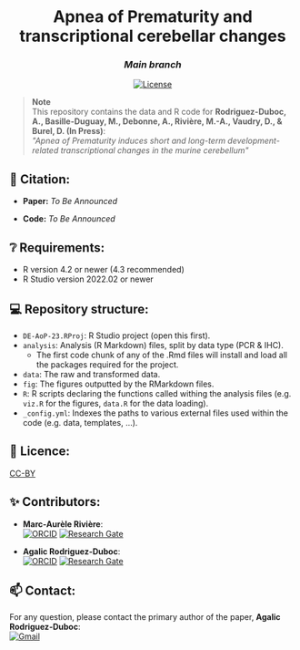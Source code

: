 <div align="center">
 
 <h1>Apnea of Prematurity and transcriptional cerebellar changes</h1>
 <h3><i>Main branch</i></h3>

 [![License](https://img.shields.io/badge/license-CCBY-blue.svg)](/LICENSE)
 <!-- [![DOI Code](https://zenodo.org/badge/484983414.svg)](https://zenodo.org/badge/latestdoi/484983414) -->
 
 <!-- <a href = "https://ma-riviere.github.io/DE-AoP-23/">Link to the documentation</a> -->

</div>

> **Note**  
> This repository contains the data and R code for **Rodriguez-Duboc, A., Basille-Duguay, M., Debonne, A., Rivière, M.-A., Vaudry, D., & Burel, D. (In Press)**: <br>
  *"Apnea of Prematurity induces short and long-term development-related transcriptional changes in the murine cerebellum"*

## 📖 Citation:

- **Paper:** *To Be Announced* <!-- Rodriguez-Duboc, A., Basille-Duguay, M., Debonne, A., Rivière, M.-A., Vaudry, D., & Burel, D. (In Press). Apnea of Prematurity induces short and long-term development-related transcriptional changes in the murine cerebellum. *Molecular and Cellular Neuroscience*. -->

- **Code:** *To Be Announced* <!-- Marc-Aurèle Rivière, & Agalic Rodriguez-Duboc. (2023). ma-riviere/DE-AoP-23: alpha release (v0.1). Zenodo. https://doi.org/?????/zenodo.???? -->

## ❔ Requirements:

- R version 4.2 or newer (4.3 recommended)
- R Studio version 2022.02 or newer

## 💻 Repository structure:

- `DE-AoP-23.RProj`: R Studio project (open this first).
- `analysis`: Analysis (R Markdown) files, split by data type (PCR & IHC). 
  - The first code chunk of any of the .Rmd files will install and load all the packages required for the project.
- `data`: The raw and transformed data.
- `fig`: The figures outputted by the RMarkdown files.
- `R`: R scripts declaring the functions called withing the analysis files (e.g. `viz.R` for the figures, `data.R` for the data loading).
- `_config.yml`: Indexes the paths to various external files used within the code (e.g. data, templates, ...).

## 📜 Licence:

[CC-BY](LICENSE)

## ✨ Contributors:

- **Marc-Aurèle Rivière**:  
[![ORCID](https://img.shields.io/badge/ORCID-A6CE39?style=flat-square&labelColor=white&logo=orcid&logoColor=A6CE39)][ORCID_MAR]
[![Research Gate](https://img.shields.io/badge/ResearchGate-00CCBB?style=flat-square&labelColor=white&logo=researchgate&logoColor=00CCBB)][RG_MAR]

- **Agalic Rodriguez-Duboc**:  
[![ORCID](https://img.shields.io/badge/ORCID-A6CE39?style=flat-square&labelColor=white&logo=orcid&logoColor=A6CE39)][ORCID_ARD]
[![Research Gate](https://img.shields.io/badge/ResearchGate-00CCBB?style=flat-square&labelColor=white&logo=researchgate&logoColor=00CCBB)][RG_ARD]

## 📫 Contact:

For any question, please contact the primary author of the paper, **Agalic Rodriguez-Duboc**:  
<a href="mailto:agalic.rd@gmail.com?subject=Apnea%20of%20Prematurity%20and%20transcriptional%20cerebellar%20changes">![Gmail](https://img.shields.io/badge/Gmail-C71610?style=flat-square&labelColor=white&logo=Gmail&logoColor=C71610)</a>


<!----------------------------------->

[RG_MAR]: https://www.researchgate.net/profile/Marc_Aurele_Riviere2
[ORCID_MAR]: https://orcid.org/0000-0002-5108-3382
[RG_ARD]: https://www.researchgate.net/profile/Agalic-Rodriguez-Duboc
[ORCID_ARD]: https://orcid.org/0000-0002-2084-3780
